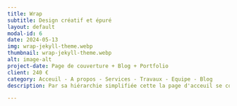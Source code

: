 ```yaml
---
title: Wrap
subtitle: Design créatif et épuré
layout: default
modal-id: 6
date: 2024-05-13
img: wrap-jekyll-theme.webp
thumbnail: wrap-jekyll-theme.webp
alt: image-alt
project-date: Page de couverture + Blog + Portfolio
client: 240 €
category: Acceuil - A propos - Services - Travaux - Equipe - Blog
description: Par sa hiérarchie simplifiée cette la page d'acceuil se concentre sur l'objectif unique de vente de votre produit ou service. En haut de la page, il y a une bannière ou une vidéo captivante en plein écran présentant l'offre. Votre proposition de valeur est présentée en un texte concis mettant en avant les bénéfices du produit ou service. L'appel à l'action (CTA) se fait par un bouton ou un lien clair incitant l'utilisateur à acheter ("Acheter maintenant" dans ce cas). Selon la complexité de l'offre, on peut trouver des éléments supplémentaires comme des témoignages clients, des logos de confiance ou une FAQ.

---
```

